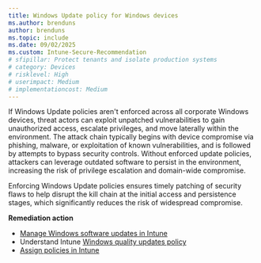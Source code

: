 ```yaml
---
title: Windows Update policy for Windows devices
ms.author: brenduns
author: brenduns
ms.topic: include
ms.date: 09/02/2025
ms.custom: Intune-Secure-Recommendation
# sfipillar: Protect tenants and isolate production systems
# category: Devices
# risklevel: High
# userimpact: Medium
# implementationcost: Medium
---
```

If Windows Update policies aren't enforced across all corporate Windows devices, threat actors can exploit unpatched vulnerabilities to gain unauthorized access, escalate privileges, and move laterally within the environment. The attack chain typically begins with device compromise via phishing, malware, or exploitation of known vulnerabilities, and is followed by attempts to bypass security controls. Without enforced update policies, attackers can leverage outdated software to persist in the environment, increasing the risk of privilege escalation and domain-wide compromise.

Enforcing Windows Update policies ensures timely patching of security flaws to help disrupt the kill chain at the initial access and persistence stages, which significantly reduces the risk of widespread compromise.

**Remediation action**

- [Manage Windows software updates in Intune](/intune/intune-service/protect/windows-update-for-business-configure)
- Understand Intune [Windows quality updates policy](/intune/intune-service/protect/windows-quality-update-policy)
- [Assign policies in Intune](/intune/intune-service/configuration/device-profile-assign)
